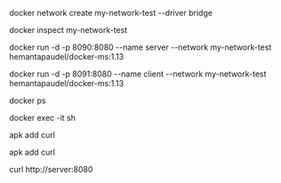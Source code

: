




docker network create my-network-test --driver bridge

docker inspect my-network-test

docker run -d -p 8090:8080 --name server --network my-network-test hemantapaudel/docker-ms:1.13

docker run -d -p 8091:8080 --name client --network my-network-test hemantapaudel/docker-ms:1.13

docker ps

docker exec -it <id>  sh

apk add curl

apk add curl

curl http://server:8080
